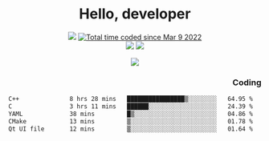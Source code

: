 # <div align='center' >Hello, developer</div>

<div align='center'>
  <a ><img src="https://img.shields.io/badge/dynamic/json?url=https%3A%2F%2Fapi.swo.moe%2Fstats%2Fgithub%2FFree-Aaron-Li&query=count&color=181717&label=GitHub&labelColor=282c34&logo=github&suffix=+follows&cacheSeconds=3600"></a>
  <a href="https://wakatime.com/@fe40087f-8eae-48dc-9950-ad0633db1591"><img src="https://wakatime.com/badge/user/fe40087f-8eae-48dc-9950-ad0633db1591.svg" alt="Total time coded since Mar 9 2022" /></a>
</div>
<div align='center'>
  <a><img src="https://img.shields.io/badge/Rookie-blue?style=plastic&logo=c&logoColor=blue&labelColor=7a6d56"></a>
  <a><img src="https://img.shields.io/badge/Rookie-blue?style=plastic&logo=c%2B%2B&logoColor=blue&labelColor=7a6d56"></a> 
</div>

<p align="center">
  <img src="https://readme-typing-svg.demolab.com/?lines=你好!+开发者;Hello!+ developer&font=Fira%20Code&center=true&width=380&height=50&duration=4000&pause=1000">
</p>


<div align='right'>
  <h3>Coding</h3>
</div>

<!--START_SECTION:waka-->

```txt
C++              8 hrs 28 mins   ████████████████▒░░░░░░░░   64.95 %
C                3 hrs 11 mins   ██████░░░░░░░░░░░░░░░░░░░   24.39 %
YAML             38 mins         █▒░░░░░░░░░░░░░░░░░░░░░░░   04.86 %
CMake            13 mins         ▒░░░░░░░░░░░░░░░░░░░░░░░░   01.78 %
Qt UI file       12 mins         ▒░░░░░░░░░░░░░░░░░░░░░░░░   01.64 %
```

<!--END_SECTION:waka-->




